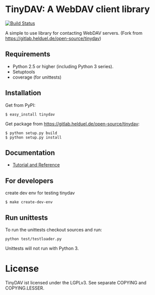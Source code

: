 # TinyDAV: A WebDAV client library

[![Build Status](https://travis-ci.org/ownport/tinydav.svg)](https://travis-ci.org/ownport/tinydav)

A simple to use library for contacting WebDAV servers. (Fork from https://gitlab.helduel.de/open-source/tinydav)


## Requirements

- Python 2.5 or higher (including Python 3 series).
- Setuptools
- coverage (for unittests)


## Installation

Get from PyPI:
```
$ easy_install tinydav
```

Get package from https://gitlab.helduel.de/open-source/tinydav:
```
$ python setup.py build
$ python setup.py install
```

## Documentation

- [Tutorial and Reference](https://gitlab.helduel.de/open-source/tinydav/wikis/home)


## For developers

create dev env for testing tinydav

```
$ make create-dev-env
```

## Run unittests

To run the unittests checkout sources and run:

```
python test/testloader.py
```

Unittests will not run with Python 3.


# License

TinyDAV ist licensed under the LGPLv3. See separate COPYING and COPYING.LESSER. 
